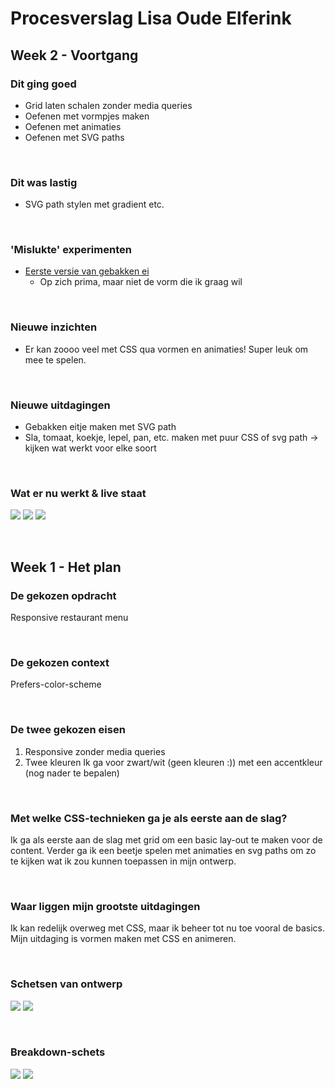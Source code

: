 # Procesverslag Lisa Oude Elferink

<!--
## Week 4 - Afronding
Bespreek je eindresultaat. ('praatje met plaatjes').
Wat ging er soepel , wat was lastig en waar ben je trots op.
Welke experimenten heb je gedaan die die 'mislukt' zijn.
Heb je nieuwe inzichten hoe je de kracht CSS kunt benutten (of juist niet).
Waar wil je meer mee gaan doen.
-->




<!--
## Week 3 - Voortgang
Laat je voortgang zien ('praatje met plaatjes').
Wat ging er soepel en wat was lastig.
Welke experimenten heb je gedaan die die 'mislukt' zijn.
Heb je nieuwe inzichten hoe je de kracht CSS kunt benutten (of juist niet).
Neem wijzigingen aan je 1e plan op.
Waar liggen je (nieuwe) uitdagingen voor komende week.
-->





## Week 2 - Voortgang
### Dit ging goed
- Grid laten schalen zonder media queries
- Oefenen met vormpjes maken
- Oefenen met animaties
- Oefenen met SVG paths

</br>

### Dit was lastig
- SVG path stylen met gradient etc.

</br>

### 'Mislukte' experimenten
- [Eerste versie van gebakken ei](https://codepen.io/lisaoude/pen/LYbRraN)
    - Op zich prima, maar niet de vorm die ik graag wil

</br>

### Nieuwe inzichten
- Er kan zoooo veel met CSS qua vormen en animaties! Super leuk om mee te spelen.

</br>

### Nieuwe uitdagingen
- Gebakken eitje maken met SVG path
- Sla, tomaat, koekje, lepel, pan, etc. maken met puur CSS of svg path -> kijken wat werkt voor elke soort

</br>

### Wat er nu werkt & live staat
![](docs/img/week1_voortgang_1.png)
![](docs/img/week1_voortgang_2.png)
![](docs/img/week1_voortgang_3.png)

</br>





## Week 1 - Het plan
### De gekozen opdracht
Responsive restaurant menu

</br>

### De gekozen context
Prefers-color-scheme

</br>

### De twee gekozen eisen
1. Responsive zonder media queries
2. Twee kleuren
Ik ga voor zwart/wit (geen kleuren :)) met een accentkleur (nog nader te bepalen)

</br>

### Met welke CSS-technieken ga je als eerste aan de slag?
Ik ga als eerste aan de slag met grid om een basic lay-out te maken voor de content. Verder ga ik een beetje spelen met animaties en svg paths om zo te kijken wat ik zou kunnen toepassen in mijn ontwerp.

</br>

### Waar liggen mijn grootste uitdagingen 
Ik kan redelijk overweg met CSS, maar ik beheer tot nu toe vooral de basics. Mijn uitdaging is vormen maken met CSS en animeren.

</br>

### Schetsen van ontwerp
![](docs/img/CSS_ontwerpschets_1.png)
![](docs/img/CSS_ontwerpschets_2.png)

</br>

### Breakdown-schets
![](docs/img/CSS_Breakdown_1.png)
![](docs/img/CSS_Breakdown_2.png)

</br>